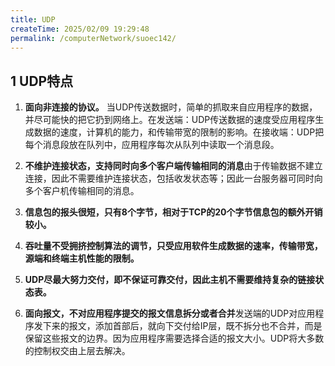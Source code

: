 ```yaml
---
title: UDP
createTime: 2025/02/09 19:29:48
permalink: /computerNetwork/suoec142/
---
```

## 1 UDP特点

1. **面向非连接的协议。** 当UDP传送数据时，简单的抓取来自应用程序的数据，并尽可能快的把它扔到网络上。在发送端：UDP传送数据的速度受应用程序生成数据的速度，计算机的能力，和传输带宽的限制的影响。在接收端：UDP把每个消息段放在队列中，应用程序每次从队列中读取一个消息段。

2. **不维护连接状态，支持同时向多个客户端传输相同的消息**由于传输数据不建立连接，因此不需要维护连接状态，包括收发状态等；因此一台服务器可同时向多个客户机传输相同的消息。

3. **信息包的报头很短，只有8个字节，相对于TCP的20个字节信息包的额外开销较小。**

4. **吞吐量不受拥挤控制算法的调节，只受应用软件生成数据的速率，传输带宽，源端和终端主机性能的限制。**

5. **UDP尽最大努力交付，即不保证可靠交付，因此主机不需要维持复杂的链接状态表。**

6. **面向报文，不对应用程序提交的报文信息拆分或者合并**发送端的UDP对应用程序发下来的报文，添加首部后，就向下交付给IP层，既不拆分也不合并，而是保留这些报文的边界。因为应用程序需要选择合适的报文大小。UDP将大多数的控制权交由上层去解决。


